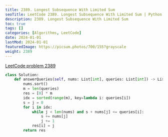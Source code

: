 ```yaml
---
title: 2389. Longest Subsequence With Limited Sum
seoTitle: LeetCode 2389. Longest Subsequence With Limited Sum | Python solution and explanation
description: 2389. Longest Subsequence With Limited Sum
toc: true
tags: []
categories: [Algorithms, LeetCode]
date: 2024-01-01
lastMod: 2024-01-01
featuredImage: https://picsum.photos/700/155?grayscale
weight: 2389
---
```


[LeetCode problem 2389](https://leetcode.com/problems/longest-subsequence-with-limited-sum/)

```python
class Solution:
    def answerQueries(self, nums: List[int], queries: List[int]) -> List[int]:
        nums.sort()
        m = len(queries)
        res = [0] * m
        idx = sorted(range(m), key=lambda i: queries[i])
        s = j = 0
        for i in idx:
            while j < len(nums) and s + nums[j] <= queries[i]:
                s += nums[j]
                j += 1
            res[i] = j
        return res

```